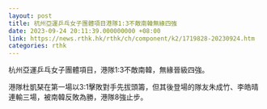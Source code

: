 ```yaml
---
layout: post
title: 杭州亞運乒乓女子團體項目港隊1:3不敵南韓無緣四強
date: 2023-09-24 20:11:39.000000000 +08:00
link: https://news.rthk.hk/rthk/ch/component/k2/1719828-20230924.htm
categories: rthk
---
```


杭州亞運乒乓女子團體項目，港隊1:3不敵南韓，無緣晉級四強。

港隊杜凱琹在第一場以3:1擊敗對手先拔頭籌，但其後登場的隊友朱成竹、李皓晴連輸三場，被南韓反敗為勝，港隊8強止步。
